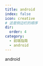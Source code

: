 ```yaml
---
title: android
index: false
icon: creative
# 这是侧边栏的顺序
dir:
  order: 4
category:
  - 前端指南
  - android
---
```


android
